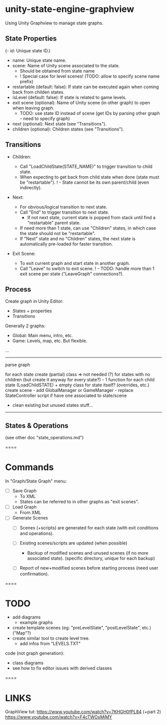 # unity-state-engine-graphview
Using Unity Graphview to manage state graphs.


## State Properties

(- id: Unique state ID.)
- name: Unique state name.
- scene: Name of Unity scene associated to the state.
    - Should be obtained from state name
	- ! Special case for level scenes! (TODO: allow to specify scene name prefix)
- restartable (default: false): If state can be executed again when coming back from childen states.
- isLevel (default: false): If state is related to game levels.
- exit scene (optional): Name of Unity scene (in other graph) to open when leaving graph.
	- TODO: use state ID instead of scene (get IDs by parsing other graph - need to specify graph)
- next (optional): Next state (see "Transitions").
- children (optional): Children states (see "Transitions").


## Transitions

- Children:
	- Call "LoadChildState(STATE_NAME)" to trigger transition to child state.
	- When expecting to get back from child state when done (state must be "restartable").
	! - State cannot be its own parent/child (even indirectly).

- Next:
	- For obvious/logical transition to next state.
	- Call "End" to trigger transition to next state.
		- If not next state, current state is popped from stack until find a "restartable" parent state.
	- If need more than 1 state, can use "Children" states, in which case the state should not be "restartable".
	- If "Next" state and no "Children" states, the next state is automatically pre-loaded for faster transition.

- Exit Scene:
	- To exit current graph and start state in another graph.
	- Call "Leave" to switch to exit scene.
		! - TODO: handle more than 1 exit scene per state ("LeaveGraph" connections?).


## Process

Create graph in Unity Editor:
- States + properties
- Transitions

Generally 2 graphs:
- Global: Main menu, intro, etc.
- Game: Levels, map, etc.
But flexible.

...

----
parse graph

for each state
	create (partial) class
	=> not needed (?) for states with no children
	(but create it anyway for every state?)
		- 1 function for each child state (LoadChildSTATE)
		+ empty class for state itself? (overrides, etc.)
	create scene
		- add GlobalManager or GameManager
		- replace StateController script if have one associated to state/scene

+ clean existing but unused states stuff...
----

## States & Operations

(see other doc "state_operations.md")


====

# Commands

In "Graph/State Graph" menu:
- [ ] Save Graph
	- To XML
	- States can be referred to in other graphs as "exit scenes".
- [ ] Load Graph
	- From XML
- [ ] Generate Scenes
	- [ ] Scenes (+scripts) are generated for each state (with exit conditions and operations).
	- [ ] Existing scenes/scripts are updated (when possible)
		- Backup of modified scenes and unused scenes (if no more associated state).
			(specific directory, unique for each backup)
    - [ ] Report of new+modified scenes before starting process (need user confirmation).


====

# TODO

- add diagrams
	- example graphs
- create template scenes (eg: "preLevelState", "postLevelState", etc.) ("Map"?)
- create similar tool to create level tree.
	+ add infos from "LEVELS.TXT"


code (not graph generation):
- class diagrams
- see how to fix editor issues with derived classes

====

# LINKS

GraphView tut:
https://www.youtube.com/watch?v=7KHGH0fPL84
(+part 2)
https://www.youtube.com/watch?v=F4cTWOxMjMY
